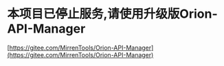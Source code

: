 # 本项目已停止服务,请使用升级版Orion-API-Manager
[https://gitee.com/MirrenTools/Orion-API-Manager](https://gitee.com/MirrenTools/Orion-API-Manager)
